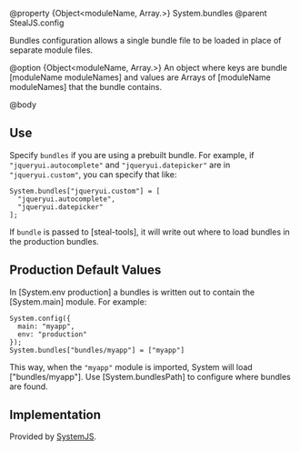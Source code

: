 @property {Object<moduleName, Array.<moduleName>>} System.bundles
@parent StealJS.config

Bundles configuration allows a single bundle file to be loaded in place of separate module files.

@option {Object<moduleName, Array.<moduleName>>} An object where keys
are bundle [moduleName moduleNames] and values are Arrays of [moduleName moduleNames] that
the bundle contains.


@body

## Use

Specify `bundles` if you are using a prebuilt bundle. For example, if `"jqueryui.autocomplete"` 
and `"jqueryui.datepicker"` are in `"jqueryui.custom"`, you can specify that like:

    System.bundles["jqueryui.custom"] = [
      "jqueryui.autocomplete",
      "jqueryui.datepicker"
    ];

If `bundle` is passed to [steal-tools], it will write out where to load bundles in the production bundles. 

## Production Default Values

In [System.env production] a bundles is written out to 
contain the [System.main] module.  For example:

    System.config({
      main: "myapp",
      env: "production"
    });
    System.bundles["bundles/myapp"] = ["myapp"]

This way, when the `"myapp"` module is imported, System will load ["bundles/myapp"].  Use [System.bundlesPath]
to configure where bundles are found.


## Implementation

Provided by [SystemJS](https://github.com/systemjs/systemjs#bundles).